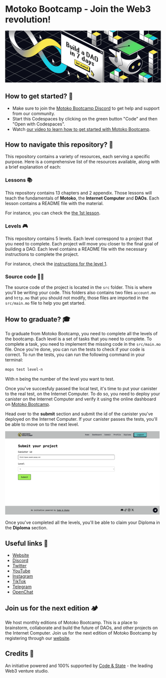 # Motoko Bootcamp - Join the Web3 revolution!

<p> <img src="./assets/build_a_dao_in_seven_days.jpeg" alt="Build" /> </p>

## How to get started? 🚀

- Make sure to join the [Motoko Bootcamp Discord](https://discord.gg/uAvPEZtD4e) to get help and support from our community.
- Start this Codespaces by clicking on the green button "Code" and then "Open with Codespaces".
- Watch [our video to learn how to get started with Motoko Bootcamp](https://www.youtube.com/watch?v=Z3Q0s7jYgNA).

## How to navigate this repository? 🧭

This repository contains a variety of resources, each serving a specific purpose. Here is a comprehensive list of the resources available, along with a brief explanation of each:

### Lessons 📚
This repository contains 13 chapters and 2 appendix. Those lessons will teach the fundamentals of **Motoko**, the **Internet Computer** and **DAOs**. Each lesson contains a README file with the material. 

For instance, you can check the [the 1st lesson](./lessons/chapter-1/CHAPTER-1.MD).

### Levels 🎮

This repository contains 5 levels. Each level correspond to a project that you need to complete. Each project will move you closer to the final goal of building a DAO. Each level contains a README file with the necessary instructions to complete the project.

For instance, check the [instructions for the level 1](./levels/level_1/README.MD).

### Source code 🧑‍💻

The source code of the project is located in the `src` folder. This is where you'll be writing your code.
This folders also contains two files `account.mo` and `http.mo` that you should not modify, those files are imported in the `src/main.mo` file to help you get started.

## How to graduate? 🎓

To graduate from Motoko Bootcamp, you need to complete all the levels of the bootcamp. Each level is a set of tasks that you need to complete. To complete a task, you need to implement the missing code in the `src/main.mo` file. Once you're done, you can run the tests to check if your code is correct. To run the tests, you can run the following command in your terminal:

```bash
mops test level-n
```

With n being the number of the level you want to test.

Once you've succesfuly passed the local test, it's time to put your canister to the real test, on the Internet Computer. To do so, you need to deploy your canister on the Internet Computer and verify it using the online dashboard on [Motoko Bootcamp](https://www.motokobootcamp.com/).

Head over to the **submit** section and submit the id of the canister you've deployed on the Internet Computer. If your canister passes the tests, you'll be able to move on to the next level.

<p> <img src="./assets/submit_mbc.png" alt="Submit" width="500"/> </p>

Once you've completed all the levels, you'll be able to claim your Diploma in the **Diploma** section.

## Useful links 🔗

- [Website](https://www.motokobootcamp.com/)
- [Discord](https://discord.gg/uAvPEZtD4e)
- [Twitter](https://twitter.com/motoko_bootcamp/)
- [YouTube]()
- [Instagram](https://www.instagram.com/motokobootcamp/)
- [TikTok](https://www.tiktok.com/@motoko_bootcamp)
- [Telegram](https://t.me/+pwW_RfcXsscyMTQ0)
- [OpenChat](https://oc.app/community/kvmak-aaaaa-aaaar-atmsq-cai/channel/296950142123807371690206543790609462636/?ref=lfwpr-yyaaa-aaaaf-abvzq-cai)

## Join us for the next edition 🏕️

We host monthly editions of Motoko Bootcamp. This is a place to brainstorm, collaborate and build the future of DAOs, and other projects on the Internet Computer. Join us for the next edition of Motoko Bootcamp by registering through our [website](https://www.motokobootcamp.com/).

## Credits 🙏
An initiative powered and 100% supported by [Code & State](https://codeandstate.com/) - the leading Web3 venture studio.